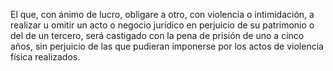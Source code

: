 El que, con ánimo de lucro, obligare a otro, con violencia o intimidación, a realizar u omitir un acto o negocio jurídico en perjuicio de su patrimonio o del de un tercero, será castigado con la pena de prisión de uno a cinco años, sin perjuicio de las que pudieran imponerse por los actos de violencia física realizados.